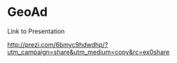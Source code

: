 # GeoAd

Link to Presentation

http://prezi.com/6bmyc9hdwdhp/?utm_campaign=share&utm_medium=copy&rc=ex0share
